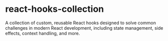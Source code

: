 # react-hooks-collection
A collection of custom, reusable React hooks designed to solve common challenges in modern React development, including state management, side effects, context handling, and more.
